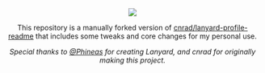 <div align="center">
<a href="https://discord.com/users/422274807732633604"><img src="https://lanyard-badge.vercel.app/api/422274807732633604?hideDiscrim=true"></a>

This repository is a manually forked version of [cnrad/lanyard-profile-readme](https://github.com/cnrad/lanyard-profile-readme) that includes some tweaks and core changes for my personal use.  

_Special thanks to [@Phineas](https://github.com/Phineas/) for creating Lanyard, and cnrad for originally making this project._
</div>

